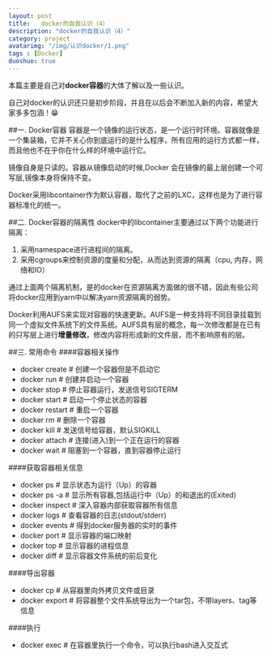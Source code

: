 ```yaml
---
layout: post
title:   docker的自我认识（4）
description: "docker的自我认识（4）"
category: project
avatarimg: "/img/认识docker/1.png"
tags : [Docker]
duoshuo: true
---
```

本篇主要是自己对**docker容器**的大体了解以及一些认识。

自己对docker的认识还只是初步阶段，并且在以后会不断加入新的内容，希望大家多多包涵！😁

<!-- more -->

##一. Docker容器
容器是一个镜像的运行状态，是一个运行时环境。容器就像是一个集装箱，它并不关心你到底运行的是什么程序，所有应用的运行方式都一样，而且他也不在乎你在什么样的环境中运行它。

镜像自身是只读的。容器从镜像启动的时候,Docker 会在镜像的最上层创建一个可写层,镜像本身将保持不变。

Docker采用libcontainer作为默认容器，取代了之前的LXC，这样也是为了进行容器标准化的统一。

##二. Docker容器的隔离性
docker中的libcontainer主要通过以下两个功能进行隔离：

1. 采用namespace进行进程间的隔离。
2. 采用cgroups来控制资源的度量和分配，从而达到资源的隔离（cpu, 内存，网络和IO）

通过上面两个隔离机制，是的docker在资源隔离方面做的很不错，因此有些公司将docker应用到yarn中以解决yarn资源隔离的弱势。

Docker利用AUFS来实现对容器的快速更新。AUFS是一种支持将不同目录挂载到同一个虚拟文件系统下的文件系统。AUFS具有层的概念，每一次修改都是在已有的只写层上进行**增量修改**，修改内容将形成新的文件层，而不影响原有的层。

##三. 常用命令
####容器相关操作

+ docker create # 创建一个容器但是不启动它			
+ docker run # 创建并启动一个容器			
+ docker stop # 停止容器运行，发送信号SIGTERM	
+ docker start # 启动一个停止状态的容器		
+ docker restart # 重启一个容器			
+ docker rm # 删除一个容器		
+ docker kill # 发送信号给容器，默认SIGKILL		
+ docker attach # 连接(进入)到一个正在运行的容器		
+ docker wait # 阻塞到一个容器，直到容器停止运行		

####获取容器相关信息

+ docker ps # 显示状态为运行（Up）的容器		
+ docker ps -a # 显示所有容器,包括运行中（Up）的和退出的(Exited)			
+ docker inspect # 深入容器内部获取容器所有信息		
+ docker logs # 查看容器的日志(stdout/stderr)			
+ docker events # 得到docker服务器的实时的事件		
+ docker port # 显示容器的端口映射		
+ docker top # 显示容器的进程信息		
+ docker diff # 显示容器文件系统的前后变化		

####导出容器

+ docker cp # 从容器里向外拷贝文件或目录		
+ docker export # 将容器整个文件系统导出为一个tar包，不带layers、tag等信息		

####执行

+ docker exec # 在容器里执行一个命令，可以执行bash进入交互式		